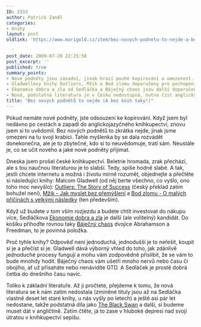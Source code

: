 ```yaml
---
ID: 2333
author: Patrick Zandl
categories:
- Knihy
layout: post
oldlink: 'https://www.marigold.cz/item/bez-novych-podnetu-to-nejde-a-bez-knih-taky

  '
post_date: 2009-07-20 22:25:50
post_excerpt: ''
published: true
summary_points:
- Nové podněty jsou zásadní, jinak hrozí pouhé kopírování a omezenost.
- Gladwellovy knihy Outliers, Mžik a Bod zlomu doporučeny pro pochopení procesů.
- Ekonomie dobra a zla od Sedláčka a Báječný chaos jsou další doporučené tituly.
- Nová, podstatná literatura je v Česku nedostupná, nutno číst anglicky.
title: "Bez nových podnětů to nejde (A bez knih taky!)"
---
```


Pokud nemáte nové podněty, jste odsouzeni ke kopírování. Když jsem byl nedávno po cestách a zapadl do anglickojazyčného knihkupectví, znovu jsem si to uvědomil. Bez nových podnětů to zkrátka nejde, jinak jsme omezeni na tu svoji krabici. Tahle myšlenka by se dala rozvádět donekonečna, ale je to zbytečné, kdo si to neuvědomuje, tratí sám. Neustále je, co se učit nového a jaké nové podněty přijímat. 

Dneska jsem prošel české knihkupectví. Beletrie hromada, zrak přechází, ale s tou naučnou literaturou je to slabší. Tedy, spíše hodně slabé. A tak, jestli chcete internetu a možná i životu mírně rozumět, objednejte a přečtěte si následující knihy: Malcom Gladwell (od něj berte všechno, co vyšlo, ono toho moc nevyšlo): <a href="http://www.neoluxor.cz/cz/katalog/detail-knihy/?idproduct=127256">Outliers: The Story of Success</a> (český překlad zatím bohužel není), <a href="http://www.dokoran.cz/index.php?Mzik&p=book.php&id=235">Mžik - Jak myslet bez přemýšlení</a> a <a href="http://www.dokoran.cz/index.php?Bod_zlomu&p=book.php&id=372">Bod zlomu - O malých příčinách s velkými následky</a> (ten především).

Když už budete v tom vším rozjezdu a budete chtít investovat do nákupu více, Sedláčkova <a href="http://www.neoluxor.cz/knihy/popularne-naucna/veda/ekonomie-dobra-a-zla-d3t124616">Ekonomie dobra a zla</a> je další (ale volitelný) kandidát. Do košíku přihoďte rovnou taky <a href="http://www.dokoran.cz/index.php?&p=book.php&id=416">Báječný chaos</a> dvojice Abrahamson a Freedman, to je povinná položka.  

Proč tyhle knihy? Odpověď není jednoduchá, jednodušší je to neřešit, koupit si je a přečíst si je. Gladwell dává výborný vhled do toho, jak zdánlivě jednoduché procesy fungují a mohu vám zodpovědně přislíbit, že se vám to bude mnohdy hodit. Báječný chaos vám ušetří mnoho nervů nebo času či obojího, ať už přísaháte nebo nenávidíte GTD. A Sedláček je prostě dobrá četba do dnešního času navíc. 

Toliko k základní literatuře. Až ji pročtete, přejdeme k tomu, že nová literatura se k nám zatím nedostala (zmíněné tituly jsou až na Sedláčka vlastně deset let staré knihy, u nás vyšly po letech) a ještě asi pár let nedostane, takže podstatná díla jako <a href="http://www.amazon.com/Black-Swan-Impact-Highly-Improbable/dp/1400063515">The Black Swan</a> a další, si budeme muset dát v angličtině. Zatím čtěte, já to zase v hluboké depresi nad svojí útratou v knihkupectví sepíšu.